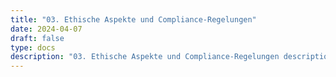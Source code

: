 ```yaml
---
title: "03. Ethische Aspekte und Compliance-Regelungen"
date: 2024-04-07
draft: false
type: docs
description: "03. Ethische Aspekte und Compliance-Regelungen description"
---
```


